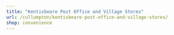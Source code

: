 ```yaml
---
title: "Kentisbeare Post Office and Village Stores"
url: /cullumpton/kentisbeare-post-office-and-village-stores/
shop: convenience
---
```

